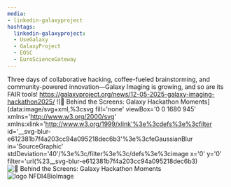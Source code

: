 ```yaml
---
media:
- linkedin-galaxyproject
hashtags:
  linkedin-galaxyproject:
  - UseGalaxy
  - GalaxyProject
  - EOSC
  - EuroScienceGateway
---
```

Three days of collaborative hacking, coffee-fueled brainstorming, and community-powered innovation—Galaxy Imaging is growing, and so are its FAIR tools!
https://galaxyproject.org/news/12-05-2025-galaxy-imaging-hackathon2025/
![📸 Behind the Screens: Galaxy Hackathon Moments](data:image/svg+xml,%3csvg fill='none' viewBox='0 0 1680 945' xmlns='http://www.w3.org/2000/svg' xmlns:xlink='http://www.w3.org/1999/xlink'%3e%3cdefs%3e%3cfilter id='__svg-blur-e612381b7f4a203cc94a095218dec6b3'%3e%3cfeGaussianBlur in='SourceGraphic' stdDeviation='40'/%3e%3c/filter%3e%3c/defs%3e%3cimage x='0' y='0' filter='url(%23__svg-blur-e612381b7f4a203cc94a095218dec6b3)
![📸 Behind the Screens: Galaxy Hackathon Moments](/assets/static/hackathon_pics.58d2b6c.f377a3829b3d97da2f79d84de2eee14a.png)
![logo NFDI4BioImage](/images/logos/nfdi4bioimage.png)